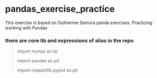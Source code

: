 # pandas_exercise_practice
This exercise is based on Guilherme Samora panda exercises. Practicing working with Pandas
### there are core lib and expressions of alias in the repo 
> import numpy as np
>
> import pandas as pd
>
> import matplotlib.pyplot as plt
